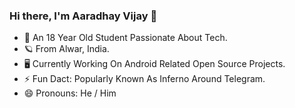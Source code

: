 ### Hi there, I'm Aaradhay Vijay 👋
- 💁 An 18 Year Old Student Passionate About Tech.
- 🪐 From Alwar, India.
- 🖥️ Currently Working On Android Related Open Source Projects.
- ⚡ Fun Dact: Popularly Known As Inferno Around Telegram.
- 😄 Pronouns: He / Him
